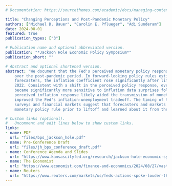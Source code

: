 ```yaml
---
# Documentation: https://sourcethemes.com/academic/docs/managing-content/

title: "Changing Perceptions and Post-Pandemic Monetary Policy"
authors: ["Michael D. Bauer", "Carolin E. Pflueger", "Adi Sunderam"]
date: 2024-08-01
featured: true
publication_types: ["3"]

# Publication name and optional abbreviated version.
publication: "*Jackson Hole Economic Policy Symposium*"
publication_short: ""

# Abstract and optional shortened version.
abstract: "We document that the Fed's perceived monetary policy response to inflation shifted materially
    over the post-pandemic period. In forward-looking policy rules estimated from surveys of macroeconomic
    forecasters, the inflation coefficient rose significantly after liftoff from the zero lower bound in March
    2022. Consistent with a shift in the perceived policy response, event studies show that interest rates
    became significantly more sensitive to inflation data surprises following liftoff. The increase in the
    perceived inflation response likely aided the transmission of monetary policy to the real economy and
    improved the Fed's inflation-unemployment tradeoff. The timing of this shift and additional evidence from
    surveys and financial markets suggest that forecasters and markets were highly uncertain about the
    monetary policy rule prior to liftoff and learned about it from the Fed's rate hikes."

# Custom links (optional).
#   Uncomment and edit lines below to show custom links.
links:
- name: PDF
  url: "files/bps_jackson_hole.pdf"
- name: Pre-Conference Draft
  url: "files/jh_bps_conference_draft.pdf"
- name: Conference Agenda and Slides
  url: "https://www.kansascityfed.org/research/jackson-hole-economic-symposium/jackson-hole-economic-policy-symposium-reassessing-the-effectiveness-and-transmission-of-monetary-policy/"
- name: The Economist
  url: "https://www.economist.com/finance-and-economics/2024/08/27/vast-government-debts-are-riskier-than-they-appear"
- name: Reuters
  url: "https://www.reuters.com/markets/us/feds-actions-spoke-louder-than-words-inflation-fight-research-shows-2024-08-24/"
---
```

